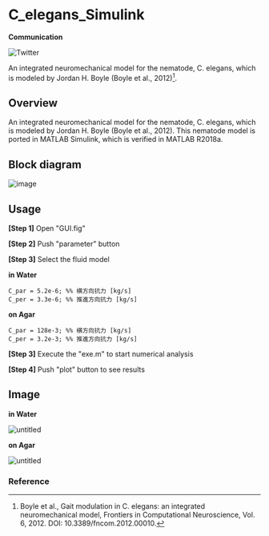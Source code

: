# C_elegans_Simulink

**Communication**

<a style="text-decoration: none" href="https://twitter.com/hogelungfish" target="_blank">
    <img src="https://img.shields.io/badge/twitter-%40hogelungfish-1da1f2.svg" alt="Twitter">
</a>
<p>

An integrated neuromechanical model for the nematode, C. elegans,  which is modeled by Jordan H. Boyle (Boyle et al., 2012)[^1].

## Overview
An integrated neuromechanical model for the nematode, C. elegans,  which is modeled by Jordan H. Boyle (Boyle et al., 2012).
This nematode model is ported in MATLAB Simulink, which is verified in MATLAB R2018a.


## Block diagram

![image](https://user-images.githubusercontent.com/114337358/204077618-f508f60c-c642-44ee-8ed2-62f99a33cb3e.png)

## Usage

__[Step 1]__ Open "GUI.fig" 

__[Step 2]__ Push "parameter" button

__[Step 3]__ Select the fluid model

__in Water__
```
C_par = 5.2e-6; %% 横方向抗力 [kg/s]
C_per = 3.3e-6; %% 推進方向抗力 [kg/s]
```

__on Agar__
```
C_par = 128e-3; %% 横方向抗力 [kg/s]
C_per = 3.2e-3; %% 推進方向抗力 [kg/s]
```
__[Step 3]__ Execute the "exe.m" to start numerical analysis

__[Step 4]__ Push "plot" button to see results


## Image

__in Water__

![untitled](https://user-images.githubusercontent.com/114337358/204078363-8d8c5584-e77d-4e1f-b329-3f881905d8ab.png)


__on Agar__

![untitled](https://user-images.githubusercontent.com/114337358/204078029-f7bdfb7b-c29b-4289-be38-ac9ead6c833b.png)

### Reference
[^1]: Boyle et al., Gait modulation in C. elegans: an integrated neuromechanical model, Frontiers in Computational Neuroscience, Vol. 6, 2012. DOI: 10.3389/fncom.2012.00010.



